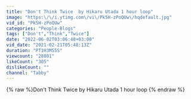 ```yaml
---
title: "Don't Think Twice  by Hikaru Utada 1 hour loop"
image: "https:\/\/i.ytimg.com\/vi\/Pk5H-zPoQUw\/hqdefault.jpg"
vid_id: "Pk5H-zPoQUw"
categories: "People-Blogs"
tags: ["Don't","Think","Twice"]
date: "2022-06-02T03:06:48+03:00"
vid_date: "2021-02-21T05:48:13Z"
duration: "PT1H3M55S"
viewcount: "28801"
likeCount: "305"
dislikeCount: ""
channel: "Tabby"
---
```

{% raw %}Don't Think Twice  by Hikaru Utada 1 hour loop {% endraw %}
